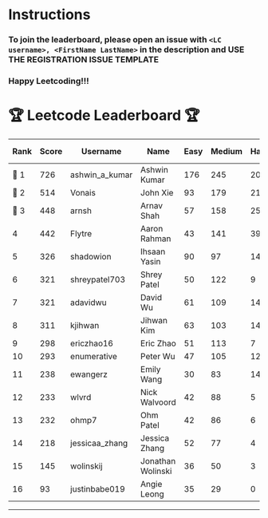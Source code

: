 # Instructions
### To join the leaderboard, please open an issue with `<LC username>, <FirstName LastName>` in the description and USE THE REGISTRATION ISSUE TEMPLATE
### Happy Leetcoding!!!


# 🏆 Leetcode Leaderboard 🏆

| Rank | Score | Username       | Name | Easy | Medium | Hard | Problems Solved |
|------|----------------|-----------------|-------------------|--------------|--------------|--------------|--------------|
| 🥇 1 | 726 | ashwin_a_kumar | Ashwin Kumar | 176 | 245 | 20 | 441 |
| 🥈 2 | 514 | Vonais | John Xie | 93 | 179 | 21 | 293 |
| 🥉 3 | 448 | arnsh | Arnav Shah | 57 | 158 | 25 | 240 |
| 4 | 442 | Flytre | Aaron Rahman | 43 | 141 | 39 | 223 |
| 5 | 326 | shadowion | Ihsaan Yasin | 90 | 97 | 14 | 201 |
| 6 | 321 | shreypatel703 | Shrey Patel | 50 | 122 | 9 | 181 |
| 7 | 321 | adavidwu | David Wu | 61 | 109 | 14 | 184 |
| 8 | 311 | kjihwan | Jihwan Kim | 63 | 103 | 14 | 180 |
| 9 | 298 | ericzhao16 | Eric Zhao | 51 | 113 | 7 | 171 |
| 10 | 293 | enumerative | Peter Wu | 47 | 105 | 12 | 164 |
| 11 | 238 | ewangerz | Emily Wang | 30 | 83 | 14 | 127 |
| 12 | 233 | wlvrd | Nick Walvoord | 42 | 88 | 5 | 135 |
| 13 | 232 | ohmp7 | Ohm Patel | 42 | 86 | 6 | 134 |
| 14 | 218 | jessicaa_zhang | Jessica Zhang | 52 | 77 | 4 | 133 |
| 15 | 145 | wolinskij | Jonathan Wolinski | 36 | 50 | 3 | 89 |
| 16 | 93 | justinbabe019 | Angie Leong | 35 | 29 | 0 | 64 |
---